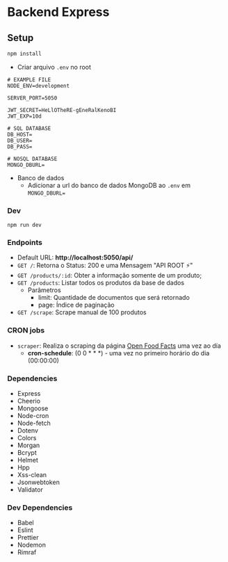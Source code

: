 # Backend Express

## Setup
```bash
npm install
```
- Criar arquivo `.env` no root
```env
# EXAMPLE FILE
NODE_ENV=development

SERVER_PORT=5050

JWT_SECRET=HeLlOTheRE-gEneRalKenoBI
JWT_EXP=10d

# SQL DATABASE
DB_HOST=
DB_USER=
DB_PASS=

# NOSQL DATABASE
MONGO_DBURL=
```
- Banco de dados
  - Adicionar a url do banco de dados MongoDB ao `.env` em `MONGO_DBURL=`

### Dev
```
npm run dev
```

### Endpoints
- Default URL: **http://localhost:5050/api/**
- `GET /`: Retorna o Status: 200 e uma Mensagem "API ROOT ⚡️"
- `GET /products/:id`: Obter a informação somente de um produto;
- `GET /products`: Listar todos os produtos da base de dados
  - Parâmetros
    - limit: Quantidade de documentos que será retornado
    - page: Índice de paginação
- `GET /scrape`: Scrape manual de 100 produtos

### CRON jobs
- `scraper`: Realiza o scraping da página [Open Food Facts](https://world.openfoodfacts.org/) uma vez ao día
  - **cron-schedule**: (0 0 * * *) - uma vez no primeiro horário do dia (00:00:00)

### Dependencies
- Express
- Cheerio
- Mongoose
- Node-cron
- Node-fetch
- Dotenv
- Colors
- Morgan
- Bcrypt
- Helmet
- Hpp
- Xss-clean
- Jsonwebtoken
- Validator

### Dev Dependencies
- Babel
- Eslint
- Prettier
- Nodemon
- Rimraf